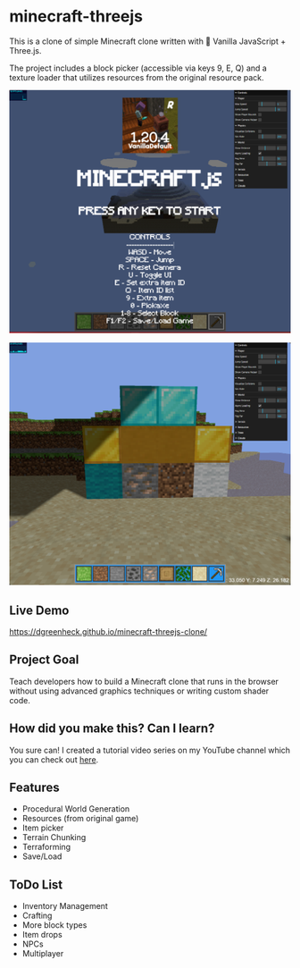 # minecraft-threejs

This is a clone of simple Minecraft clone written with 🍦 Vanilla JavaScript + Three.js.

The project includes a block picker (accessible via keys 9, E, Q) and a texture loader that utilizes resources from the original resource pack.

![Menu Screenshot](/screenshots/0.png?raw=true "Menu Screenshot")

![Game Screenshot](/screenshots/1.png?raw=true "Menu Screenshot")

## Live Demo

https://dgreenheck.github.io/minecraft-threejs-clone/

## Project Goal

Teach developers how to build a Minecraft clone that runs in the browser without using advanced graphics techniques or writing custom shader code.

## How did you make this? Can I learn?

You sure can! I created a tutorial video series on my YouTube channel which you can check out [here](https://www.youtube.com/playlist?list=PLtzt35QOXmkKALLv9RzT8oGwN5qwmRjTo).

## Features
- Procedural World Generation
- Resources (from original game)
- Item picker
- Terrain Chunking
- Terraforming
- Save/Load

## ToDo List
- Inventory Management
- Crafting
- More block types
- Item drops
- NPCs
- Multiplayer
